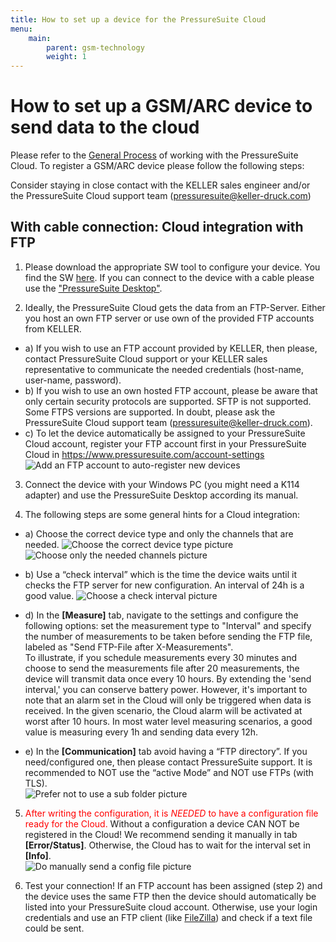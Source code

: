 ```yaml
---
title: How to set up a device for the PressureSuite Cloud
menu:
    main:
        parent: gsm-technology
        weight: 1
---
```


# How to set up a GSM/ARC device to send data to the cloud

Please refer to the [General Process](https://docs.pressuresuite.com/overview/process) of working with the PressureSuite Cloud.
To register a GSM/ARC device please follow the following steps:

Consider staying in close contact with the KELLER sales engineer and/or the PressureSuite Cloud support team (pressuresuite@keller-druck.com) 

## With cable connection: Cloud integration with FTP

1. Please download the appropriate SW tool to configure your device. You find the SW [here](https://keller-druck.com/en/products/software-accessories). If you can connect to the device with a cable please use the ["PressureSuite Desktop"](https://keller-druck.com/en/products/software-accessories/pressuresuite/pressuresuite-desktop).
<!--- TODO: new Manual? -->
<!---, and its [manual](https://www.keller-druck2.ch/swupdate/GSMSetup/manual/man_gsm2_e_en.pdf). -->

2. Ideally, the PressureSuite Cloud gets the data from an FTP-Server. Either you host an own FTP server or use own of the provided FTP accounts from KELLER. 

  - a) If you wish to use an FTP account provided by KELLER, then please, contact PressureSuite Cloud support or your KELLER sales representative to communicate the needed credentials (host-name, user-name, password).
  - b) If you wish to use an own hosted FTP account, please be aware that only certain security protocols are supported. SFTP is not supported. Some FTPS versions are supported. In doubt, please ask the PressureSuite Cloud support team (pressuresuite@keller-druck.com).
  - c) To let the device automatically be assigned to your PressureSuite Cloud account, register your FTP account first in your PressureSuite Cloud in https://www.pressuresuite.com/account-settings  
  ![Add an FTP account to auto-register new devices](../add-ftp-account.png "Add a FTP account to auto-register new devices")

3. Connect the device with your Windows PC (you might need a K114 adapter) and use the PressureSuite Desktop according its manual.

4. The following steps are some general hints for a Cloud integration:

  - a) Choose the correct device type and only the channels that are needed.
    ![Choose the correct device type picture](../gsmsetup_correcttype.png "Choose the correct device type!") ![Choose only the needed channels picture](../gsmsetup_correctchannels.png "Choose only the needed channels!")  

  - b) Use a “check interval” which is the time the device waits until it checks the FTP server for new configuration. An interval of 24h is a good value.
    ![Choose a check interval picture](../gsmsetup_checkinterval.png "Check the interval!")

  - d) In the **[Measure]** tab, navigate to the settings and configure the following options: set the measurement type to "Interval" and specify the number of measurements to be taken before sending the FTP file, labeled as "Send FTP-File after X-Measurements".   
  To illustrate, if you schedule measurements every 30 minutes and choose to send the measurements file after 20 measurements, the device will transmit data once every 10 hours. By extending the 'send interval,' you can conserve battery power. However, it's important to note that an alarm set in the Cloud will only be triggered when data is received. In the given scenario, the Cloud alarm will be activated at worst after 10 hours. 
In most water level measuring scenarios, a good value is measuring every 1h and sending data every 12h.  

  - e) In the **[Communication]** tab avoid having a “FTP directory”. If you need/configured one, then please contact PressureSuite support. It is recommended to NOT use the “active Mode” and NOT use FTPs (with TLS).  
    ![Prefer not to use a sub folder picture](../gsmsetup_ftpsettings.png "Prefer not to use a sub folder!") 

5. <span style="color:red">After writing the configuration, it is *NEEDED* to have a configuration file ready for the Cloud.</span> Without a configuration a device CAN NOT be registered in the Cloud! We recommend sending it manually in tab **[Error/Status]**. Otherwise, the Cloud has to wait for the interval set in **[Info]**.  
![Do manually send a config file picture](../gsmsetup_sendconfigfile.png "Do manually send a config file!") 


6. Test your connection! If an FTP account has been assigned (step 2) and the device uses the same FTP then the device should automatically be listed into your PressureSuite cloud account. Otherwise, use your login credentials and use an FTP client (like [FileZilla](https://filezilla-project.org/)) and check if a text file could be sent.  